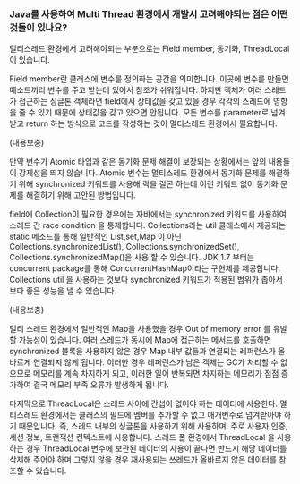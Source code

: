 ### Java를 사용하여 Multi Thread 환경에서 개발시 고려해야되는 점은 어떤것들이 있나요?

멀티스레드 환경에서 고려해야되는 부분으로는 Field member, 동기화, ThreadLocal이 있습니다.

Field member란 클래스에 변수를 정의하는 공간을 의미합니다. 이곳에 변수를 만들면 메소드끼리 변수를 주고 받는데 있어서 참조가 쉬워집니다.
하지만 객체가 여러 스레드가 접근하는 싱글톤 객체라면 field에서 상태값을 갖고 있을 경우 각각의 스레드에 영향을 줄 수 있기 때문에 상태값을 갖고 있으면 안됩니다.
모든 변수를 parameter로 넘겨받고 return 하는 방식으로 코드를 작성하는 것이 멀티스레드 환경에서 필요합니다.

(내용보충)

만약 변수가 Atomic 타입과 같은 동기화 문제 해결이 보장되는 상황에서는 앞의 내용들이 강제성을 띄지 않습니다.
Atomic 변수는 멀티스레드 환경에서 동기화 문제를 해결하기 위해 synchronized 키워드를 사용해 락을 걸곤 하는데 이런 키워드 없이 동기화 문제를 해결하기 위해 고안된 방법입니다.

field에 Collection이 필요한 경우에는 자바에서는 synchronized 키워드를 사용하여 스레드 간 race condition 을 통제합니다.
Collections라는 util 클래스에서 제공되는 static 메소드를 통해 일반적인 List,set,Map 이 아닌 Collections.synchronizedList(), Collections.synchronizedSet(), Collections.synchronizedMap()을 사용 할 수 있습니다.
JDK 1.7 부터는 concurrent package를 통해 ConcurrentHashMap이라는 구현체를 제공합니다. Collections util 을 사용하는 것보다 synchronized 키워드가 적용된 범위가 좁아서 보다 좋은 성능을 낼 수 있습니다.

(내용보충)

멀티 스레드 환경에서 일반적인 Map을 사용했을 경우 Out of memory error 를 유발할 가능성이 있습니다.
여러 스레드가 동시에 Map에 접근하는 메서드를 호출하면 synchronized 블록을 사용하지 않은 경우 Map 내부 값들과 연결되는 레퍼런스가 올바르게 연결되지 않게 됩니다.
이러한 경우 레퍼런스가 남은 객체는 GC가 처리할 수 없으므로 메모리를 계속 차지하게 되고, 이러한 일이 반복되면 차지하는 메모리가 점점 증가하여 결국 메모리 부족 오류가 발생하게 됩니다.

마지막으로 ThreadLocal은 스레드 사이에 간섭이 없어야 하는 데이터에 사용한다. 멀티스레드 환경에서는 클래스의 필드에 멤버를 추가할 수 없고 매개변수로 넘겨받아야 하기 때문입니다.
즉, 스레드 내부의 싱글톤을 사용하기 위해 사용하며. 주로 사용자 인증, 세션 정보, 트랜잭션 컨텍스트에 사용합니다.
스레드 풀 환경에서 ThreadLocal 을 사용하는 경우 ThreadLocal 변수에 보관된 데이터의 사용이 끝나면 반드시 해당 데이터를 삭제해 주어야 하며 그렇지 않을 경우 재사용되는 쓰레드가 올바르지 않은 데이터를 참조할 수 있습니다.

